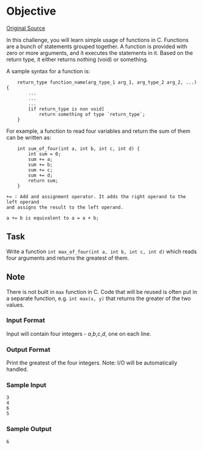 # Objective

[Original Source](https://www.hackerrank.com/challenges/functions-in-c)

In this challenge, you will learn simple usage of functions in C. Functions are
a bunch of statements grouped together. A function is provided with zero or
more arguments, and it executes the statements in it. Based on the return type,
it either returns nothing (void) or something.

A sample syntax for a function is:

```
	return_type function_name(arg_type_1 arg_1, arg_type_2 arg_2, ...) {
    	...
        ...
        ...
        [if return_type is non void]
        	return something of type `return_type`;
    }
```

For example, a function to read four variables and return the sum of them can
be written as:

```
	int sum_of_four(int a, int b, int c, int d) {
    	int sum = 0;
        sum += a;
        sum += b;
        sum += c;
        sum += d;
        return sum;
    }
```

```
+= : Add and assignment operator. It adds the right operand to the left operand
and assigns the result to the left operand.

a += b is equivalent to a = a + b;
```

## Task

Write a function `int max_of_four(int a, int b, int c, int d)` which reads four
arguments and returns the greatest of them.

## Note

There is not built in `max` function in C. Code that will be reused is often
put in a separate function, e.g. `int max(x, y)` that returns the greater of
the two values.

### Input Format

Input will contain four integers - *a*,*b*,*c*,*d*, one on each line.

### Output Format

Print the greatest of the four integers.
Note: I/O will be automatically handled.

### Sample Input

```
3
4
6
5
```

### Sample Output

```
6
```
